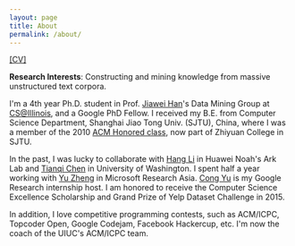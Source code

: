 ```yaml
---
layout: page
title: About
permalink: /about/
---
```


[[CV]](http://shang7.web.engr.illinois.edu/cvs/Jingbo_Shang-2017-04-10.pdf)

**Research Interests**: Constructing and mining knowledge from massive unstructured text corpora.

I'm a 4th year Ph.D. student in Prof. [Jiawei Han](http://hanj.cs.illinois.edu/)'s Data Mining Group at [CS@Illinois](https://cs.illinois.edu/), and a Google PhD Fellow. I received my B.E. from Computer Science Department, Shanghai Jiao Tong Univ. (SJTU), China, where I was a member of the 2010 [ACM Honored class](http://acm.sjtu.edu.cn/), now part of Zhiyuan College in SJTU. 

In the past, I was lucky to collaborate with [Hang Li](http://www.hangli-hl.com/index.html) in Huawei Noah's Ark Lab and [Tianqi Chen](https://homes.cs.washington.edu/~tqchen/) in University of Washington. I spent half a year working with [Yu Zheng](https://www.microsoft.com/en-us/research/people/yuzheng/) in Microsoft Research Asia. [Cong Yu](https://sites.google.com/site/congyu/home) is my Google Research internship host. I am honored to receive the Computer Science Excellence Scholarship and Grand Prize of Yelp Dataset Challenge in 2015. 

In addition, I love competitive programming contests, such as ACM/ICPC, Topcoder Open, Google Codejam, Facebook Hackercup, etc. I'm now the coach of the UIUC's ACM/ICPC team.

